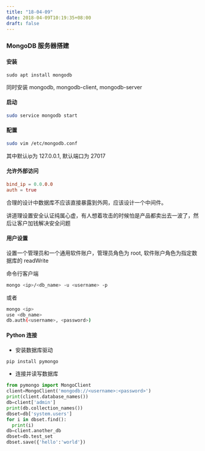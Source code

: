 ```yaml
---
title: "18-04-09"
date: 2018-04-09T10:19:35+08:00
draft: false
---
```


### MongoDB 服务器搭建

#### 安装
```
sudo apt install mongodb
```
同时安装 mongodb, mongodb-client, mongodb-server

#### 启动

```bash
sudo service mongodb start
```

#### 配置
```bash
sudo vim /etc/mongodb.conf
```
其中默认ip为 127.0.0.1, 默认端口为 27017

#### 允许外部访问
```conf
bind_ip = 0.0.0.0
auth = true
```

合理的设计中数据库不应该直接暴露到外网，应该设计一个中间件。

讲道理设置安全认证纯属心虚，有人想着攻击的时候怕是产品都卖出去一波了，然后让客户加钱解决安全问题


#### 用户设置

设置一个管理员和一个通用软件账户，管理员角色为 root, 软件账户角色为指定数据库的 readWrite

命令行客户端

```bash
mongo <ip>/<db_name> -u <username> -p
```

或者
```bash
mongo <ip>
use <db_name>
db.auth(<username>, <password>)
```

#### Python 连接

- 安装数据库驱动
```bash
pip install pymongo
```

- 连接并读写数据库

```python
from pymongo import MongoClient
client=MongoClient('mongodb://<username>:<password>')
print(client.database_names())
db=client['admin']
print(db.collection_names())
dbset=db['system.users']
for i in dbset.find():
  print(i)
db=client.another_db
dbset=db.test_set
dbset.save({'hello':'world'})

```


